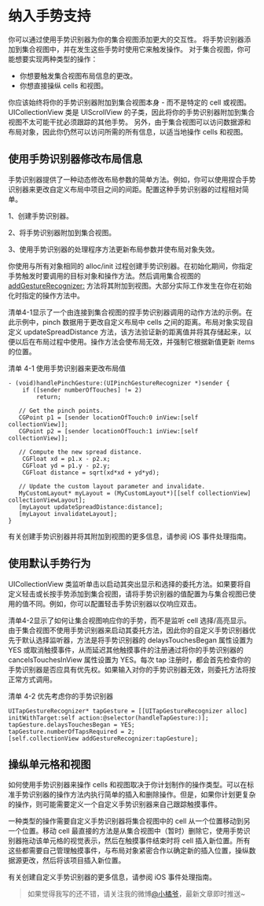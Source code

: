 # 纳入手势支持

你可以通过使用手势识别器为你的集合视图添加更大的交互性。 将手势识别器添加到集合视图中，并在发生这些手势时使用它来触发操作。 对于集合视图，你可能想要实现两种类型的操作：

- 你想要触发集合视图布局信息的更改。
- 你想直接操纵 cells 和视图。

你应该始终将你的手势识别器附加到集合视图本身 - 而不是特定的 cell 或视图。 UICollectionView 类是 UIScrollView 的子类，因此将你的手势识别器附加到集合视图不太可能干扰必须跟踪的其他手势。 另外，由于集合视图可以访问数据源和布局对象，因此你仍然可以访问所需的所有信息，以适当地操作 cells 和视图。

## 使用手势识别器修改布局信息

手势识别器提供了一种动态修改布局参数的简单方法。例如，你可以使用捏合手势识别器来更改自定义布局中项目之间的间距。配置这种手势识别器的过程相对简单。

1、创建手势识别器。

2、将手势识别器附加到集合视图。

3、使用手势识别器的处理程序方法更新布局参数并使布局对象失效。

你使用与所有对象相同的 alloc/init 过程创建手势识别器。在初始化期间，你指定手势触发时要调用的目标对象和操作方法。然后调用集合视图的 [addGestureRecognizer:](https://developer.apple.com/documentation/uikit/uiview/1622496-addgesturerecognizer) 方法将其附加到视图。大部分实际工作发生在你在初始化时指定的操作方法中。

清单4-1显示了一个由连接到集合视图的捏手势识别器调用的动作方法的示例。在此示例中，pinch 数据用于更改自定义布局中 cells 之间的距离。布局对象实现自定义 updateSpreadDistance 方法，该方法验证新的距离值并将其存储起来，以便以后在布局过程中使用。操作方法会使布局无效，并强制它根据新值更新 items 的位置。

清单 4-1 使用手势识别器来更改布局值
```
- (void)handlePinchGesture:(UIPinchGestureRecognizer *)sender {
    if ([sender numberOfTouches] != 2)
        return;
 
   // Get the pinch points.
   CGPoint p1 = [sender locationOfTouch:0 inView:[self collectionView]];
   CGPoint p2 = [sender locationOfTouch:1 inView:[self collectionView]];
 
   // Compute the new spread distance.
    CGFloat xd = p1.x - p2.x;
    CGFloat yd = p1.y - p2.y;
    CGFloat distance = sqrt(xd*xd + yd*yd);
 
   // Update the custom layout parameter and invalidate.
   MyCustomLayout* myLayout = (MyCustomLayout*)[[self collectionView] collectionViewLayout];
   [myLayout updateSpreadDistance:distance];
   [myLayout invalidateLayout];
}
```

有关创建手势识别器并将其附加到视图的更多信息，请参阅 iOS 事件处理指南。

## 使用默认手势行为

UICollectionView 类监听单击以启动其突出显示和选择的委托方法。如果要将自定义轻击或长按手势添加到集合视图，请将手势识别器的值配置为与集合视图已使用的值不同。例如，你可以配置轻击手势识别器以仅响应双击。

清单4-2显示了如何让集合视图响应你的手势，而不是监听 cell 选择/高亮显示。由于集合视图不使用手势识别器来启动其委托方法，因此你的自定义手势识别器优先于默认选择监听器，方法是将手势识别器的 delaysTouchesBegan 属性设置为 YES 或取消触摸事件，从而延迟其他触摸事件的注册通过将你的手势识别器的 cancelsTouchesInView 属性设置为 YES。每次 tap 注册时，都会首先检查你的手势识别器是否应具有优先权。如果输入对你的手势识别器无效，则委托方法将按正常方式调用。

清单 4-2 优先考虑你的手势识别器
```
UITapGestureRecognizer* tapGesture = [[UITapGestureRecognizer alloc] initWithTarget:self action:@selector(handleTapGesture:)];
tapGesture.delaysTouchesBegan = YES;
tapGesture.numberOfTapsRequired = 2;
[self.collectionView addGestureRecognizer:tapGesture];
```

## 操纵单元格和视图

如何使用手势识别器来操作 cells 和视图取决于你计划制作的操作类型。可以在标准手势识别器的操作方法内执行简单的插入和删除操作。但是，如果你计划更复杂的操作，则可能需要定义一个自定义手势识别器来自己跟踪触摸事件。

一种类型的操作需要自定义手势识别器将集合视图中的 cell 从一个位置移动到另一个位置。移动 cell 最直接的方法是从集合视图中（暂时）删除它，使用手势识别器拖动该单元格的视觉表示，然后在触摸事件结束时将 cell 插入新位置。所有这些都需要自己管理触摸事件，与布局对象紧密合作以确定新的插入位置，操纵数据源更改，然后将该项目插入新位置。

有关创建自定义手势识别器的更多信息，请参阅 iOS 事件处理指南。

> 如果觉得我写的还不错，请关注我的微博[@小橘爷](http://weibo.com/yanghaoyu0225)，最新文章即时推送~